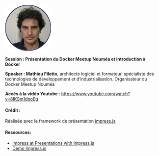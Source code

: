 ![Speaker avater](/speaker.jpg)

**Session : Présentation du Docker Meetup Nouméa et introduction à Docker**

**Speaker : Mathieu Filotto**, architecte logiciel et formateur, spécialiste des technologies de développement et d’industrialisation. Organisateur du Docker Meetup Nouméa

**Accès à la vidéo Youtube** : https://www.youtube.com/watch?v=8IKSm1dpoEg

#### Crédit :
Réalisée avec le framework de présentation [impress.js](https://github.com/impress/impress.js)

#### Ressources:
- [Impress at Presentations with Impress.js](http://www.andismith.com/blog/2012/01/impress-with-impress/)
- [Demo Impress.js](http://impress.github.io/impress.js/)
